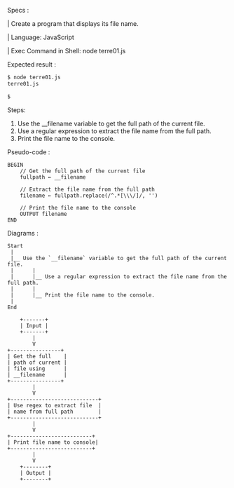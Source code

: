 Specs :

| Create a program that displays its file name.

| Language: JavaScript

| Exec Command in Shell: node terre01.js

Expected result :

```sh
$ node terre01.js
terre01.js

$ 
```

Steps:

1.    Use the __filename variable to get the full path of the current file.
2.    Use a regular expression to extract the file name from the full path.
3.    Print the file name to the console.

Pseudo-code :

```
BEGIN
    // Get the full path of the current file
    fullpath ← __filename

    // Extract the file name from the full path
    filename ← fullpath.replace(/^.*[\\\/]/, '')

    // Print the file name to the console
    OUTPUT filename
END
```

Diagrams :

```
Start
 |
 |__ Use the `__filename` variable to get the full path of the current file.
 |      |
 |      |__ Use a regular expression to extract the file name from the full path.
 |      |
 |      |__ Print the file name to the console.
 |
End
```

```
    +-------+
    | Input |
    +-------+
        |
        V
+----------------+
| Get the full    |
| path of current |
| file using      |
| __filename      |
+----------------+
        |
        V
+----------------------------+
| Use regex to extract file  |
| name from full path        |
+----------------------------+
        |
        V
+--------------------------+
| Print file name to console|
+--------------------------+
        |
        V
    +--------+
    | Output |
    +--------+
```
